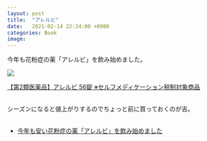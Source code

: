 ```yaml
---
layout: post
title:  "アレルビ"
date:   2021-02-14 22:24:00 +0900
categories: Book
image: 
---
```

今年も花粉症の薬「アレルビ」を飲み始めました。<br>

<p><a href="https://www.amazon.co.jp/dp/B01MR4F8K3?&linkCode=li2&tag=peipeipe-22&linkId=b6967d3dbc8198a8e1248bebc9e037b5&language=ja_JP&ref_=as_li_ss_il" target="_blank" rel="nofollow"><img border="0" src="//ws-fe.amazon-adsystem.com/widgets/q?_encoding=UTF8&ASIN=B01MR4F8K3&Format= _SL250_&ID=AsinImage&MarketPlace=JP&ServiceVersion=20070822&WS=1&tag=peipeipe-22&language=ja_JP" ></a><img src="https://ir-jp.amazon-adsystem.com/e/ir?t=peipeipe-22&language=ja_JP&l=li2&o=9&a=B01MR4F8K3" width="1" height="1" border="0" alt="" style="border:none !important; margin:0px !important;" /></p> <p><a href="https://www.amazon.co.jp/dp/B01MR4F8K3?&linkCode=li2&tag=peipeipe-22&linkId=b6967d3dbc8198a8e1248bebc9e037b5&language=ja_JP&ref_=as_li_ss_il" target="_blank" rel="nofollow">【第2類医薬品】アレルビ 56錠 ※セルフメディケーション税制対象商品</a></p><br>
シーズンになると値上がりするのでちょっと前に買っておくのが吉。<br><br>

- [今年も安い花粉症の薬「アレルビ」を飲み始めました](https://www.peipeipe.net/2020-02-11-231726/)